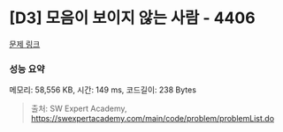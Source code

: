 # [D3] 모음이 보이지 않는 사람 - 4406 

[문제 링크](https://swexpertacademy.com/main/code/problem/problemDetail.do?contestProbId=AWNcD_66pUEDFAV8) 

### 성능 요약

메모리: 58,556 KB, 시간: 149 ms, 코드길이: 238 Bytes



> 출처: SW Expert Academy, https://swexpertacademy.com/main/code/problem/problemList.do